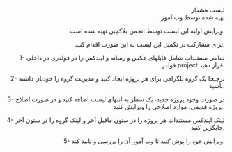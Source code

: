 <div style="text-align: right">
<BR>لیست هشدار
<BR>تهیه شده توسط وب آموز

ویرایش اولیه این لیست توسط انجمن بلاکچین تهیه شده است.

برای مشارکت در تکمیل این لیست به این صورت اقدام کنید:

1- تمامی مستندات شامل فایلهای عکس و رسانه و ایندکس را در فولدری در داخلی فولدر project قرار دهید.

2- ترجیحا یک گروه تلگرامی برای هر پروژه ایجاد کنید و مدیریت گروه را خودتان داشته باشید.

3- در صورت وجود پروژه جدید، یک سطر به انتهای لیست اضافه کنید و در صورت اصلاح پروژه قدیمی، موارد اصلاحی را ویرایش کنید.

4- لینک ایندکس مستندات هر پروژه را در ستون ماقبل آخر و لینک گروه را در ستون آخر جایگزین کنید.

5- ویرایش خود را پوش کنید تا وب آموز آن را بررسی و تایید کند.
</div>
